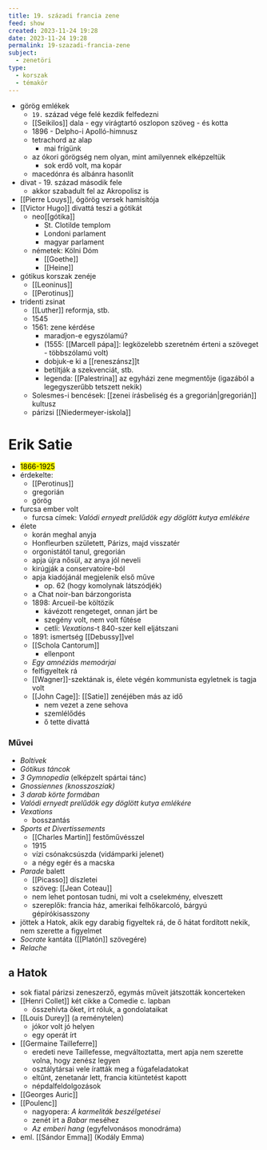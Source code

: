 ```yaml
---
title: 19. századi francia zene
feed: show
created: 2023-11-24 19:28
date: 2023-11-24 19:28
permalink: 19-szazadi-francia-zene
subject:
  - zenetöri
type:
  - korszak
  - témakör
---
```

- görög emlékek
	- `19.` század vége felé kezdik felfedezni
	- [[Seikilos]] dala - egy virágtartó oszlopon szöveg - és kotta
	- 1896 - Delpho-i Apolló-himnusz
	- tetrachord az alap
		- mai frígünk
	- az ókori görögség nem olyan, mint amilyennek elképzeltük
		- sok erdő volt, ma kopár
	- macedónra és albánra hasonlít
- divat - 19. század második fele
	- akkor szabadult fel az Akropolisz is
- [[Pierre Louys]], ógörög versek hamisítója
- [[Victor Hugo]] divattá teszi a gótikát
	- neo[[gótika]]
		- St. Clotilde templom
		- Londoni parlament
		- magyar parlament
	- németek: Kölni Dóm
		- [[Goethe]]
		- [[Heine]]
- gótikus korszak zenéje
	- [[Leoninus]]
	- [[Perotinus]]
- tridenti zsinat
	- [[Luther]] reformja, stb.
	- 1545
	- 1561: zene kérdése
		- maradjon-e egyszólamú?
		- (1555: [[Marcell pápa]]: legközelebb szeretném érteni a szöveget - többszólamú volt)
		- dobjuk-e ki a [[reneszánsz]]t
		- betiltják a szekvenciát, stb.
		- legenda: [[Palestrina]] az egyházi zene megmentője (igazából a legegyszerűbb tetszett nekik)
	- Solesmes-i bencések: [[zenei írásbeliség és a gregorián|gregorián]] kultusz
	- párizsi [[Niedermeyer-iskola]]

# Erik Satie
- <mark>1866-1925</mark>
- érdekelte:
	- [[Perotinus]]
	- gregorián
	- görög
- furcsa ember volt
	- furcsa címek: *Valódi ernyedt prelűdök egy döglött kutya emlékére*
- élete
	- korán meghal anyja
	- Honfleurben született, Párizs, majd visszatér
	- orgonistától tanul, gregorián
	- apja újra nősül, az anya jól neveli
	- kirúgják a conservatoire-ból
	- apja kiadójánál megjelenik első műve
		- op. 62 (hogy komolynak látszódjék)
	- a Chat noir-ban bárzongorista
	- 1898: Arcueil-be költözik
		- kávézott rengeteget, onnan járt be
		- szegény volt, nem volt fűtése
		- cetli: *Vexations*-t 840-szer kell eljátszani
	- 1891: ismertség [[Debussy]]vel
	- [[Schola Cantorum]]
		- ellenpont
	- *Egy amnéziás memoárjai*
	- felfigyeltek rá
	- [[Wagner]]-szektának is, élete végén kommunista egyletnek is tagja volt
	- [[John Cage]]: [[Satie]] zenéjében más az idő
		- nem vezet a zene sehova
		- szemlélődés
		- ő tette divattá
### Művei
- *Boltívek*
- *Gótikus táncok*
- *3 Gymnopedia* (elképzelt spártai tánc)
- *Gnossiennes (knosszosziak)*
- *3 darab körte formában*
- *Valódi ernyedt prelűdök egy döglött kutya emlékére*
- *Vexations*
	- bosszantás
- *Sports et Divertissements*
	- [[Charles Martin]] festőművésszel
	- 1915
	- vízi csónakcsúszda (vidámparki jelenet)
	- a négy egér és a macska
- *Parade* balett
	- [[Picasso]] díszletei
	- szöveg: [[Jean Coteau]]
	- nem lehet pontosan tudni, mi volt a cselekmény, elveszett
	- szereplők: francia ház, amerikai felhőkarcoló, bárgyú gépírókisasszony
- jöttek a Hatok, akik egy darabig figyeltek rá, de ő hátat fordított nekik, nem szerette a figyelmet
- *Socrate* kantáta ([[Platón]] szövegére)
- *Relache*

## a Hatok
- sok fiatal párizsi zeneszerző, egymás műveit játszották koncerteken
- [[Henri Collet]] két cikke a Comedie c. lapban
	- összehívta őket, írt róluk, a gondolataikat
- [[Louis Durey]] (a reménytelen)
	- jókor volt jó helyen
	- egy operát írt
- [[Germaine Tailleferre]]
	- eredeti neve Taillefesse, megváltoztatta, mert apja nem szerette volna, hogy zenész legyen
	- osztálytársai vele íratták meg a fúgafeladatokat
	- eltűnt, zenetanár lett, francia kitüntetést kapott
	- népdalfeldolgozások
- [[Georges Auric]]
- [[Poulenc]]
	- nagyopera: *A karmeliták beszélgetései*
	- zenét írt a *Babar* meséhez
	- *Az emberi hang* (egyfelvonásos monodráma)
- eml. [[Sándor Emma]] (Kodály Emma)